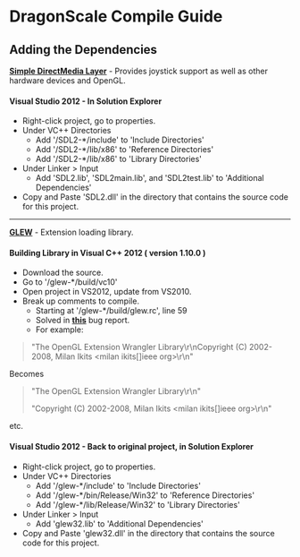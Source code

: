 # DragonScale Compile Guide

## Adding the Dependencies

[**Simple DirectMedia Layer**](http://www.libsdl.org/tmp/download-2.0.php) - Provides joystick support as well as other hardware devices and OpenGL.
#### Visual Studio 2012 - In Solution Explorer
- Right-click project, go to properties.
- Under VC++ Directories
	- Add '<SDL2 Path>/SDL2-*/include' to 'Include Directories'
	- Add '<SDL2 Path>/SDL2-*/lib/x86' to 'Reference Directories'
	- Add '<SDL2 Path>/SDL2-*/lib/x86' to 'Library Directories'
- Under Linker > Input
	- Add 'SDL2.lib', 'SDL2main.lib', and 'SDL2test.lib' to 'Additional Dependencies'
- Copy and Paste 'SDL2.dll' in the directory that contains the source code for this project.

---

[**GLEW**](http://glew.sourceforge.net/) - Extension loading library.
#### Building Library in Visual C++ 2012 ( version 1.10.0 )
- Download the source.
- Go to '<GLEW Path>/glew-*/build/vc10'
- Open project in VS2012, update from VS2010.
- Break up comments to compile.
	- Starting at '<GLEW Path>/glew-*/build/glew.rc', line 59
	- Solved in [**this**](http://sourceforge.net/p/glew/bugs/201/) bug report.
	- For example:

> "The OpenGL Extension Wrangler Library\r\nCopyright (C) 2002-2008, Milan Ikits <milan ikits[]ieee org>\r\n"

Becomes

> "The OpenGL Extension Wrangler Library\r\n"
> 
> "Copyright (C) 2002-2008, Milan Ikits <milan ikits[]ieee org>\r\n"

etc.

#### Visual Studio 2012 - Back to original project, in Solution Explorer
- Right-click project, go to properties.
- Under VC++ Directories
	- Add '<GLEW Path>/glew-*/include' to 'Include Directories'
	- Add '<GLEW Path>/glew-*/bin/Release/Win32' to 'Reference Directories'
	- Add '<GLEW Path>/glew-*/lib/Release/Win32' to 'Library Directories'
- Under Linker > Input
	- Add 'glew32.lib' to 'Additional Dependencies'
- Copy and Paste 'glew32.dll' in the directory that contains the source code for this project.